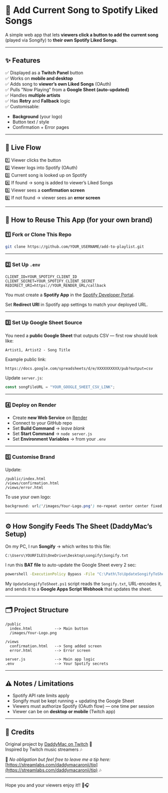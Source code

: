 # 🎵 Add Current Song to Spotify Liked Songs

A simple web app that lets **viewers click a button to add the current song** (played via Songify) to **their own Spotify Liked Songs**.

---

## ✨ Features

✅ Displayed as a **Twitch Panel** button  
✅ Works on **mobile and desktop**  
✅ Adds song to **viewer’s own Liked Songs** (OAuth)  
✅ Pulls "Now Playing" from a **Google Sheet (auto-updated)**  
✅ Handles **multiple artists**  
✅ Has **Retry** and **Fallback** logic  
✅ Customisable:  
- **Background** (your logo)  
- Button text / style  
- Confirmation + Error pages  

---

## 🔗 Live Flow

1️⃣ Viewer clicks the button  
2️⃣ Viewer logs into Spotify (OAuth)  
3️⃣ Current song is looked up on Spotify  
4️⃣ If found → song is added to viewer’s Liked Songs  
5️⃣ Viewer sees a **confirmation screen**  
6️⃣ If not found → viewer sees an **error screen**  

---

## 🎁 How to Reuse This App (for your own brand)

### 1️⃣ Fork or Clone This Repo

```bash
git clone https://github.com/YOUR_USERNAME/add-to-playlist.git
```

---

### 2️⃣ Set Up `.env`

```env
CLIENT_ID=YOUR_SPOTIFY_CLIENT_ID
CLIENT_SECRET=YOUR_SPOTIFY_CLIENT_SECRET
REDIRECT_URI=https://YOUR_RENDER_URL/callback
```

You must create a **Spotify App** in the [Spotify Developer Portal](https://developer.spotify.com/dashboard).  

Set **Redirect URI** in Spotify app settings to match your deployed URL.  

---

### 3️⃣ Set Up Google Sheet Source

You need a **public Google Sheet** that outputs CSV — first row should look like:

```text
Artist1, Artist2 - Song Title
```

Example public link:

```
https://docs.google.com/spreadsheets/d/e/XXXXXXXXXX/pub?output=csv
```

Update `server.js`:

```js
const songFileURL = "YOUR_GOOGLE_SHEET_CSV_LINK";
```

---

### 4️⃣ Deploy on Render

- Create **new Web Service** on [Render](https://render.com)  
- Connect to your GitHub repo  
- Set **Build Command** → *leave blank*  
- Set **Start Command** → `node server.js`  
- Set **Environment Variables** → from your `.env`  

---

### 5️⃣ Customise Brand

Update:  

```
/public/index.html  
/views/confirmation.html  
/views/error.html  
```

To use your own logo:

```css
background: url('/images/Your-Logo.png') no-repeat center center fixed;
```

---

## ⚙️ How Songify Feeds The Sheet (DaddyMac’s Setup)

On my PC, I run **Songify** → which writes to this file:

```
C:\Users\YOURFILES\OneDrive\Desktop\songify\Songify.txt
```

I run this **BAT file** to auto-update the Google Sheet every 2 sec:

```bat
powershell -ExecutionPolicy Bypass -File "C:\Path\To\UpdateSongifyToSheet.ps1"
```

My `UpdateSongifyToSheet.ps1` script reads the `Songify.txt`, URL-encodes it, and sends it to a **Google Apps Script Webhook** that updates the sheet.

---

## 🗂 Project Structure

```
/public
  index.html          --> Main button
  /images/Your-Logo.png

/views
  confirmation.html   --> Song added screen
  error.html          --> Error screen

server.js             --> Main app logic
.env                  --> Your Spotify secrets
```

---

## ⚠️ Notes / Limitations

- Spotify API rate limits apply  
- Songify must be kept running + updating the Google Sheet  
- Viewers must authorize Spotify (OAuth flow) — one time per session  
- Viewer can be on **desktop or mobile** (Twitch app)  

---

## 🙏 Credits

Original project by [DaddyMac on Twitch](https://www.twitch.tv/daddymacaronii) 🎵  
Inspired by Twitch music streamers 🎶  

💜 *No obligation but feel free to leave me a tip here:* [https://streamlabs.com/daddymacaronii/tip](https://streamlabs.com/daddymacaronii/tip) 🎶

---

Hope you and your viewers enjoy it!! 🚀🎧
